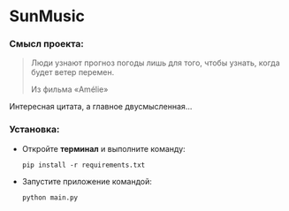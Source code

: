 # SunMusic

### Смысл проекта:
> Люди узнают прогноз погоды лишь для того, чтобы узнать, когда будет ветер перемен.
>
> Из фильма «Amélie»

Интересная цитата, а главное двусмысленная...


### Установка:
* Откройте **терминал** и выполните команду:
    
    ``pip install -r requirements.txt``
* Запустите приложение командой:

    ``python main.py``